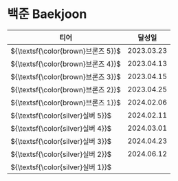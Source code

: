 # 백준 Baekjoon

|티어|달성일|
|------|---|
|${\textsf{\color{brown}브론즈 5}}$|2023.03.23|
|${\textsf{\color{brown}브론즈 4}}$|2023.04.13|
|${\textsf{\color{brown}브론즈 3}}$|2023.04.15|
|${\textsf{\color{brown}브론즈 2}}$|2023.04.25|
|${\textsf{\color{brown}브론즈 1}}$|2024.02.06|
|${\textsf{\color{silver}실버 5}}$|2024.02.11|
|${\textsf{\color{silver}실버 4}}$|2024.03.01|
|${\textsf{\color{silver}실버 3}}$|2024.04.23|
|${\textsf{\color{silver}실버 2}}$|2024.06.12|
|${\textsf{\color{silver}실버 1}}$||
